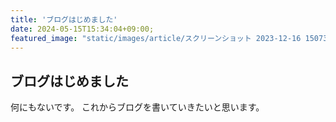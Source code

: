 ```yaml
---
title: 'ブログはじめました'
date: 2024-05-15T15:34:04+09:00;
featured_image: "static/images/article/スクリーンショット 2023-12-16 150731.png"
---
```


## ブログはじめました

何にもないです。
これからブログを書いていきたいと思います。
